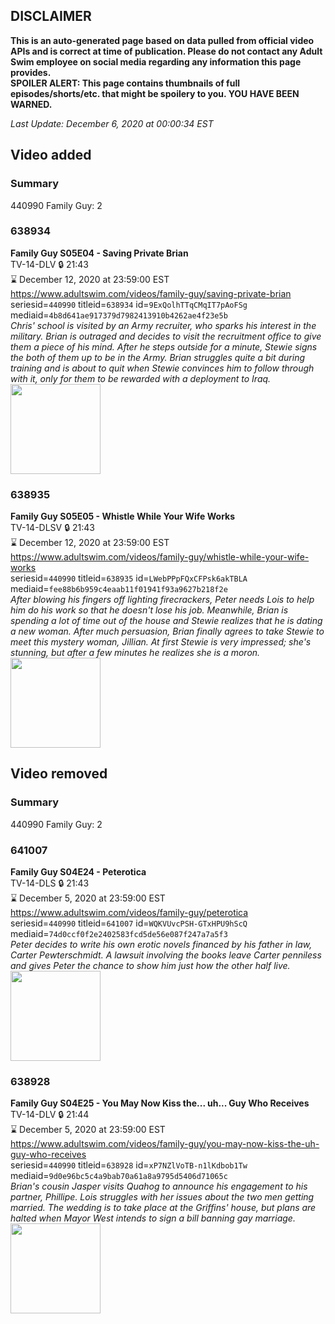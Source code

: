## DISCLAIMER
**This is an auto-generated page based on data pulled from official video APIs and is correct at time of publication. Please do not contact any Adult Swim employee on social media regarding any information this page provides.**  
**SPOILER ALERT: This page contains thumbnails of full episodes/shorts/etc. that might be spoilery to you. YOU HAVE BEEN WARNED.**  

_Last Update: December 6, 2020 at 00:00:34 EST_
## Video added
### Summary
440990 Family Guy: 2  
### 638934
**Family Guy S05E04 - Saving Private Brian**  
TV-14-DLV 🔒 21:43  
⌛ December 12, 2020 at 23:59:00 EST  
https://www.adultswim.com/videos/family-guy/saving-private-brian  
seriesid=`440990` titleid=`638934` id=`9ExQolhTTqCMqIT7pAoFSg` mediaid=`4b8d641ae917379d7982413910b4262ae4f23e5b`  
_Chris' school is visited by an Army recruiter, who sparks his interest in the military. Brian is outraged and decides to visit the recruitment office to give them a piece of his mind. After he steps outside for a minute, Stewie signs the both of them up to be in the Army. Brian struggles quite a bit during training and is about to quit when Stewie convinces him to follow through with it, only for them to be rewarded with a deployment to Iraq._  
<a href="https://i.cdn.turner.com/asfix/repository//8a25c3920eaf5fa6010eaffb99c438bf/thumbnail_61653.jpg"><img src="https://i.cdn.turner.com/asfix/repository//8a25c3920eaf5fa6010eaffb99c438bf/thumbnail_61653.jpg" height="144px" /></a>
### 638935
**Family Guy S05E05 - Whistle While Your Wife Works**  
TV-14-DLSV 🔒 21:43  
⌛ December 12, 2020 at 23:59:00 EST  
https://www.adultswim.com/videos/family-guy/whistle-while-your-wife-works  
seriesid=`440990` titleid=`638935` id=`LWebPPpFQxCFPsk6akTBLA` mediaid=`fee88b6b959c4eaab11f01941f93a9627b218f2e`  
_After blowing his fingers off lighting firecrackers, Peter needs Lois to help him do his work so that he doesn't lose his job.
Meanwhile, Brian is spending a lot of time out of the house and Stewie realizes that he is dating a new woman.  After much persuasion, Brian finally agrees to take Stewie to meet this mystery woman, Jillian.  At first Stewie is very impressed; she's stunning, but after a few minutes he realizes she is a moron._  
<a href="https://i.cdn.turner.com/asfix/repository//8a25c3920eaf5fa6010eaffb99c438bf/thumbnail_4685314112501685593.jpg"><img src="https://i.cdn.turner.com/asfix/repository//8a25c3920eaf5fa6010eaffb99c438bf/thumbnail_4685314112501685593.jpg" height="144px" /></a>
## Video removed
### Summary
440990 Family Guy: 2  
### 641007
**Family Guy S04E24 - Peterotica**  
TV-14-DLS 🔒 21:43  
⌛ December 5, 2020 at 23:59:00 EST  
https://www.adultswim.com/videos/family-guy/peterotica  
seriesid=`440990` titleid=`641007` id=`WQKVUvcPSH-GTxHPU9hScQ` mediaid=`74d0ccf0f2e2402583fcd5de56e087f247a7a5f3`  
_Peter decides to write his own erotic novels financed by his father in law, Carter Pewterschmidt.  A lawsuit involving the books leave Carter penniless and gives Peter the chance to show him just how the other half live._  
<a href="https://i.cdn.turner.com/adultswim/big/image-upload/thumbnails/thumb-2_image-15299487607398.jpg"><img src="https://i.cdn.turner.com/adultswim/big/image-upload/thumbnails/thumb-2_image-15299487607398.jpg" height="144px" /></a>
### 638928
**Family Guy S04E25 - You May Now Kiss the... uh... Guy Who Receives**  
TV-14-DLV 🔒 21:44  
⌛ December 5, 2020 at 23:59:00 EST  
https://www.adultswim.com/videos/family-guy/you-may-now-kiss-the-uh-guy-who-receives  
seriesid=`440990` titleid=`638928` id=`xP7NZlVoTB-n1lKdbob1Tw` mediaid=`9d0e96bc5c4a9bab70a61a8a9795d5406d71065c`  
_Brian's cousin Jasper visits Quahog to announce his engagement to his partner, Phillipe.  Lois struggles with her issues about the two men getting married.  The wedding is to take place at the Griffins' house, but plans are halted when Mayor West intends to sign a bill banning gay marriage._  
<a href="https://i.cdn.turner.com/adultswim/big/image-upload/thumbnails/thumb-2_image-152994896352114.jpg"><img src="https://i.cdn.turner.com/adultswim/big/image-upload/thumbnails/thumb-2_image-152994896352114.jpg" height="144px" /></a>
